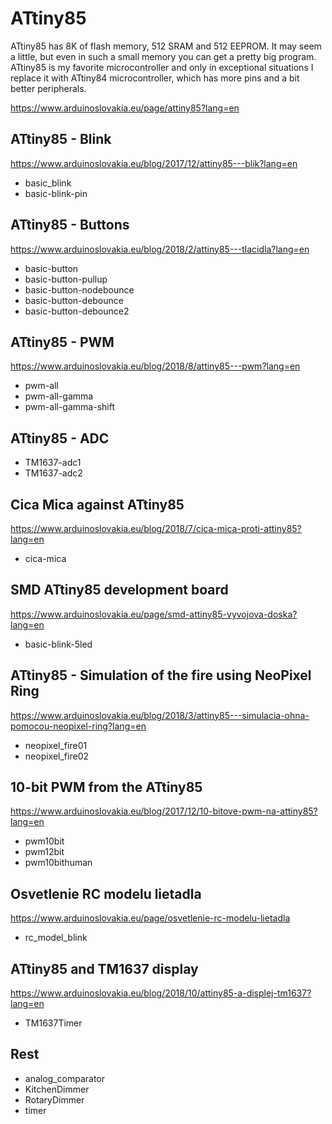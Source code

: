 # ATtiny85
ATtiny85 has 8K of flash memory, 512 SRAM and 512 EEPROM. It may seem a little, but even in such a small memory you can get a pretty big program. ATtiny85 is my favorite microcontroller and only in exceptional situations I replace it with ATtiny84 microcontroller, which has more pins and a bit better peripherals.

https://www.arduinoslovakia.eu/page/attiny85?lang=en

## ATtiny85 - Blink
https://www.arduinoslovakia.eu/blog/2017/12/attiny85---blik?lang=en

- basic_blink
- basic-blink-pin

## ATtiny85 - Buttons
https://www.arduinoslovakia.eu/blog/2018/2/attiny85---tlacidla?lang=en

- basic-button
- basic-button-pullup
- basic-button-nodebounce
- basic-button-debounce
- basic-button-debounce2

## ATtiny85 - PWM
https://www.arduinoslovakia.eu/blog/2018/8/attiny85---pwm?lang=en

- pwm-all
- pwm-all-gamma
- pwm-all-gamma-shift

## ATtiny85 - ADC

- TM1637-adc1
- TM1637-adc2

## Cica Mica against ATtiny85
https://www.arduinoslovakia.eu/blog/2018/7/cica-mica-proti-attiny85?lang=en

- cica-mica

## SMD ATtiny85 development board
https://www.arduinoslovakia.eu/page/smd-attiny85-vyvojova-doska?lang=en

- basic-blink-5led

## ATtiny85 - Simulation of the fire using NeoPixel Ring
https://www.arduinoslovakia.eu/blog/2018/3/attiny85---simulacia-ohna-pomocou-neopixel-ring?lang=en

- neopixel_fire01
- neopixel_fire02

## 10-bit PWM from the ATtiny85
https://www.arduinoslovakia.eu/blog/2017/12/10-bitove-pwm-na-attiny85?lang=en

- pwm10bit
- pwm12bit
- pwm10bithuman

## Osvetlenie RC modelu lietadla
https://www.arduinoslovakia.eu/page/osvetlenie-rc-modelu-lietadla

- rc_model_blink

## ATtiny85 and TM1637 display
https://www.arduinoslovakia.eu/blog/2018/10/attiny85-a-displej-tm1637?lang=en

- TM1637Timer

## Rest

- analog_comparator
- KitchenDimmer
- RotaryDimmer
- timer